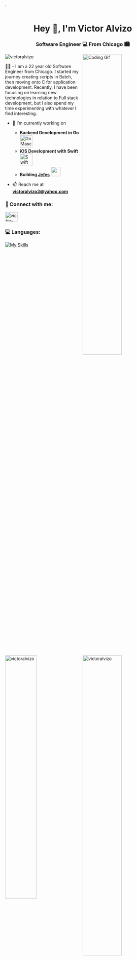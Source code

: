 <img src="https://cdn.weasyl.com/static/media/77/01/0e/77010edc044346137755293f2d8db89977341e2cce02d6e8558dd9de11dd35be.gif" height="0.5%" />
<h1 align="center">Hey 👋, I'm Victor Alvizo</h1>
<h3 align="center">Software Engineer 💻 From Chicago 🏙</h3>
<img align="right" alt="Coding Gif" width="50%" height="auto" src="https://cdn.dribbble.com/users/1059583/screenshots/4171367/coding-freak.gif" />

<p align="left"> <img src="https://komarev.com/ghpvc/?username=victoralvizo&label=Profile%20views&color=0e75b6&style=flat" alt="victoralvizo" /> </p>

👨‍🎓 - I am a 22 year old Software Engineer from Chicago. I started my journey creating scripts in Batch, then moving onto C for application development. Recently, I have been focusing on learning new technologies in relation to Full stack development, but I also spend my time experimenting with whatever I find interesting.   

- 🌱 I’m currently working on
  - **Backend Development in Go** <a href="https://go.dev/"><img src="https://external-content.duckduckgo.com/iu/?u=https%3A%2F%2Fdevopedia.org%2Fimages%2Farticle%2F135%2F5996.1544439861.png&f=1&nofb=1&ipt=a9516651af898bbdfae5cd0e67ca1d5bb62e80bf135ce405f2767b3357abbf5f&ipo=images" alt="Go Mascot" width="40" height="40"/></a>
  - **iOS Development with Swift** <a href="https://developer.apple.com/swift/"><img src="https://cdn-icons-png.flaticon.com/512/732/732250.png" alt="Swift Logo" width="40" height="40"/></a>
  - **Building <a href="https://github.com/jefespro">Jefes</a>** <a href="https://github.com/jalesolutions"><img src="https://i.ibb.co/PjBnfX9/Asset-7.png" width="30" height="30"/></a>

- 📫 Reach me at **victoralvizo3@yahoo.com**

<h3 align="left">📩 Connect with me:</h3>
<p align="left">
  <a href="https://linkedin.com/in/victor-alvizo-b5196123b" target="blank">
    <img align="center" src="https://raw.githubusercontent.com/rahuldkjain/github-profile-readme-generator/master/src/images/icons/Social/linked-in-alt.svg" alt="victor-alvizo-b5196123b" height="30" width="40" />
  </a>
</p>

<h3 align="left">💻 Languages:</h3>

[![My Skills](https://skillicons.dev/icons?i=c,cpp,cs,java,qt,ts,react,express,nodejs,postgres,mongodb,kotlin,swift,go,git,docker,gradle&perline=6)](https://skillicons.dev)

<p>
  <img align="right" width="50%" src="https://github-readme-stats.vercel.app/api?username=VictorAlvizo&show_icons=true&locale=en&theme=tokyonight" alt="victoralvizo" />
</p>

<p>
  <img align="left" width="45%" src="https://github-readme-stats.vercel.app/api/top-langs?username=VictorAlvizo&show_icons=true&locale=en&layout=compact&theme=tokyonight" alt="victoralvizo" />
</p>

<p>
  <img align="right" width="50%" src="https://github-readme-streak-stats.herokuapp.com/?user=VictorAlvizo&&theme=tokyonight" alt="victoralvizo" />
</p>
